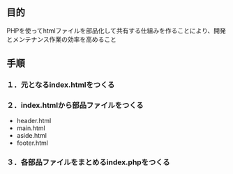 ## 目的
PHPを使ってhtmlファイルを部品化して共有する仕組みを作ることにより、開発とメンテナンス作業の効率を高めること

## 手順
### １．元となるindex.htmlをつくる
### ２．index.htmlから部品ファイルをつくる

<ul>
  <li>header.html</li>
  <li>main.html</li>
  <li>aside.html</li>
  <li>footer.html</li>
</ul>

### ３．各部品ファイルをまとめるindex.phpをつくる
